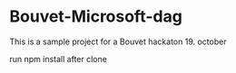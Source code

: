 Bouvet-Microsoft-dag
====================

This is a sample project for a Bouvet hackaton 19. october

run npm install after clone

